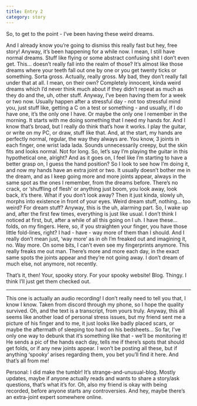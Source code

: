 ```yaml
---
title: Entry 2
category: story
---
```


So, to get to the point - I’ve been having these weird dreams.

<!-- more -->

And I already know you’re going to dismiss this really fast but hey, free story! Anyway, it’s been happening for a while now. I mean, I still have normal dreams. Stuff like flying or some abstract confusing shit I don’t even get. This… doesn’t really fall into the realm of those? It’s almost like those dreams where your teeth fall out one by one or you get twenty ticks or something. Sorta gross. Actually, really gross. My bad, they don’t really fall under that at all. I mean, on their own? Completely innocent, kinda weird dreams which I’d never think much about if they didn’t repeat as much as they do and the, uh, other stuff. 
Anyway, I’ve been having them for a week or two now. Usually happen after a stressful day - not too stressful mind you, just stuff like, getting a C on a test or something - and usually, if I do have one, it’s the only one I have. Or maybe the only one I remember in the morning.
It starts with me doing something that I need my hands for. And I know that’s broad, but I really do think that’s how it works. I play the guitar, or write on my PC, or draw, stuff like that. And, at the start, my hands are perfectly normal, regular, the way they always are. You know, 3 joints in each finger, one wrist lada lada. Sounds unnecessarily creepy, but the skin fits and looks normal. Not for long. So, let’s say I’m playing the guitar in this hypothetical one, alright? And as it goes on, I feel like I’m starting to have a better grasp on, I guess the hand position? So I look to see how I’m doing it, and now my hands have an extra joint or two. It usually doesn’t bother me in the dream, and as I keep going more and more joints appear, always in the same spot as the ones I remember, from the dreams before. There’s no crack, or ‘shuffling of flesh’ or anything just boom, you look away, look back, it’s there. What if you don’t look away? Then it just kinda, slowly uh, morphs into existence in front of your eyes. Weird dream stuff, nothing… too weird? For dream stuff? Anyway, this is the uh, alarming part. So, I wake up and, after the first few times, everything is just like usual. I don’t think I noticed at first, but, after a while of all this going on I uh. I have these… folds, on my fingers. Here, so, if you straighten your finger, you have those little fold-lines, right? I had - have - way more of them than I should. And I really don’t mean just, ‘way more’ as in oh I’m freaked out and imagining it, no. Way more. On some bits, I can’t even see my fingerprints anymore. This really freaks me out man. There’s more and more each day, in the exact same spots the joints appear and they’re not going away. I don’t dream of much else, not anymore, not recently. 


That’s it, then! Your, spooky story. For your spooky website! Blog. Thingy. I think I’ll just get them checked out. 

--------

This one is actually an audio recording! I don’t really need to tell you that, I know I know. Taken from discord through my phone, so I hope the quality survived. Oh, and the text is a transcript, from yours truly. Anyway, this all seems like another load of personal stress issues, but my friend sent me a picture of his finger and to me, it just looks like badly placed scars, or maybe the aftermath of sleeping too hard on his bedsheets... So far, I’ve only one way to debunk that it’s something like that - we’ll be monitoring it! He sends a pic of the hands each day, tells me if there’s spots that should get folds, or if any new joints appear. I won’t be posting all these, but if anything ‘spooky’ arises regarding them, you bet you’ll find it here. And that’s all from me!


Personal: I did make the tumblr! It’s strange-and-unusual-blog. Mostly updates, maybe if anyone actually reads and wants to share a story/ask questions, that’s what it’s for. Oh, also my friend is okay with being recorded, before anyone starts any controversies. And hey, maybe there’s an extra-joint expert somewhere online.
